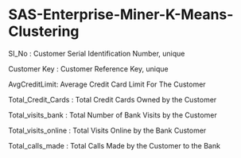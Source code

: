 # SAS-Enterprise-Miner-K-Means-Clustering 

SI_No : Customer Serial Identification Number, unique 

Customer Key : Customer Reference Key, unique

AvgCreditLimit: Average Credit Card Limit For The Customer

Total_Credit_Cards : Total Credit Cards Owned by the Customer

Total_visits_bank : Total Number of Bank Visits by the Customer

Total_visits_online : Total Visits Online by the Bank Customer

Total_calls_made : Total Calls Made by the Customer to the Bank
